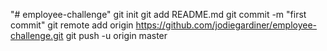 "# employee-challenge"  git init git add README.md git commit -m "first commit" git remote add origin https://github.com/jodiegardiner/employee-challenge.git git push -u origin master
